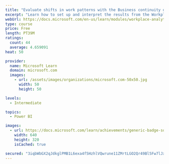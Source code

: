 ```yaml
---
title: "Evaluate shifts in work patterns with the Business continuity dashboard in Microsoft Workplace Analytics"
excerpt: "Learn how to set up and interpret the results from the Workplace Analytics Power BI Business continuity dashboard. Generate insights from the behavioral data to help navigate shifts in employee and team work patterns."
webUrl: https://docs.microsoft.com/en-us/learn/modules/workplace-analytics-business-continuity/
type: course
price: Free
length: PT39M
ratings:
  count: 44
  average: 4.659091
heat: 50

provider:
  name: Microsoft Learn
  domain: microsoft.com
  images:
    - url: /assets/images/organizations/microsoft.com-50x50.jpg
      width: 50
      height: 50

levels:
  - Intermediate

topics:
  - Power BI

images:
  - url: https://docs.microsoft.com/learn/achievements/generic-badge-social.png
    width: 640
    height: 320
    isCached: true

secured: "3iqbWbGX2qJdkglPMB1L6exa4f5HzhlVQwrune11ZMrtLGO2Qr49Bl5Fw7lJxW0tnIjPr2RQZOTRAf/konRn+63PavFTZEBYIjgXJrnJQcQPrGN7GWkl66Cp6g2e5Cgau6I+Lq2ppPCauY0BD1x7tb+Pg+tlGvYoCA3fhyRccvQPXtQBRtNeqfzUQiM6tqo/21pUwLN22KfeUtOFX6rE76dkGWCfYCsoOyTHNxoOTX7kvgL+oqibs4gknHUiS1jC2rWI7RutfPRzonffMWtkpb59UYJVhsYJTcTzzMQV+aPJHGHMckkvwTgdDhFcVPqBUliMQEPwXcFHI6eLhld4awoO1CuQBV14pWYZlneEC6l+tWYSFFi5LZ0ees3qLi9ZhkxXy3PMXORppPy5T3eBRTxggHzfOAlSpO1OI3/Zgvw=;AMEljOtoOp6Ptloo7CSE0w=="
---
```


